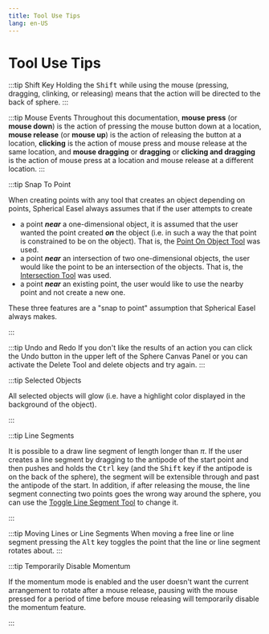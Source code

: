 ```yaml
---
title: Tool Use Tips
lang: en-US
---
```


# Tool Use Tips

:::tip Shift Key
Holding the <kbd>Shift</kbd> while using the mouse (pressing, dragging, clinking, or releasing) means that the action will be directed to the back of sphere.
:::

:::tip Mouse Events
Throughout this documentation, **mouse press** (or **mouse down**) is the action of pressing the mouse button down at a location, **mouse release** (or **mouse up**) is the action of releasing the button at a location, **clicking** is the action of mouse press and mouse release at the same location, and **mouse dragging** or **dragging** or **clicking and dragging** is the action of mouse press at a location and mouse release at a different location.
:::

:::tip Snap To Point

When creating points with any tool that creates an object depending on points, Spherical Easel always assumes that if the user attempts to create

- a point _**near**_ a one-dimensional object, it is assumed that the user wanted the point created _**on**_ the object (i.e. in such a way the that point is constrained to be on the object). That is, the [Point On Object Tool](/tools/construction#point-on-object) was used.
- a point _**near**_ an intersection of two one-dimensional objects, the user would like the point to be an intersection of the objects. That is, the [Intersection Tool](/tools/construction#intersection) was used.
- a point _**near**_ an existing point, the user would like to use the nearby point and not create a new one.

These three features are a "snap to point" assumption that Spherical Easel always makes.

:::

:::tip Undo and Redo
If you don't like the results of an action you can click the Undo button in the upper left of the Sphere Canvas Panel or you can activate the Delete Tool and delete objects and try again.
:::

:::tip Selected Objects

All selected objects will glow (i.e. have a highlight color displayed in the background of the object).

:::

:::tip Line Segments

It is possible to a draw line segment of length longer than $\pi$. If the user creates a line segment by dragging to the antipode of the start point and then pushes and holds the <kbd>Ctrl</kbd> key (and the <kbd>Shift</kbd> key if the antipode is on the back of the sphere), the segment will be extensible through and past the antipode of the start. In addition, if after releasing the mouse, the line segment connecting two points goes the wrong way around the sphere, you can use the [Toggle Line Segment Tool](/tools/basic#toggle-line-segment) to change it.

:::

:::tip Moving Lines or Line Segments
When moving a free line or line segment pressing the <kbd>Alt</kbd> key toggles the point that the line or line segment rotates about.
:::

:::tip Temporarily Disable Momentum

If the momentum mode is enabled and the user doesn't want the current arrangement to rotate after a mouse release, pausing with the mouse pressed for a period of time before mouse releasing will temporarily disable the momentum feature.

:::
